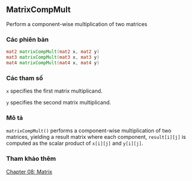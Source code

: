 ## MatrixCompMult
Perform a component-wise multiplication of two matrices

### Các phiên bản
```glsl
mat2 matrixCompMult(mat2 x, mat2 y)  
mat3 matrixCompMult(mat3 x, mat3 y)  
mat4 matrixCompMult(mat4 x, mat4 y)
```

### Các tham số
```x``` specifies the first matrix multiplicand.

```y``` specifies the second matrix multiplicand.

### Mô tả
```matrixCompMult()``` performs a component-wise multiplication of two matrices, yielding a result matrix where each component, ```result[i][j]``` is computed as the scalar product of ```x[i][j]``` and ```y[i][j]```.

### Tham khảo thêm
[Chapter 08: Matrix](../08/)
